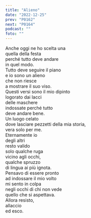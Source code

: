 ```yaml
---
title: "Alieno"
date: "2022-12-25"
prev: "P0162"
next: "P0164"
podcast: ""
foto: ""
---
```


Anche oggi ne ho scelta una  
quella della festa  
perché tutto deve andare  
in quel modo.  
Tutto deve seguire il piano  
e io sono un alieno  
che non riesce  
a mostrare il suo viso.  
Questi versi sono il mio dipinto  
logorato dai lacci  
delle maschere  
indossate perché tutto  
deve andare bene.  
Un luogo celato  
dove lasciare pezzetti della mia storia,  
vera solo per me.  
Eternamente io  
degli altri  
resto valido  
solo qualche ruga  
vicino agli occhi,  
qualche spruzzo  
di lingua ai più ignota.  
Pensavo di essere pronto  
ad indossare il mio volto  
mi sento in colpa  
negli occhi di chi non vede  
quello che si aspettava.  
Allora resisto,  
allaccio  
ed esco.
